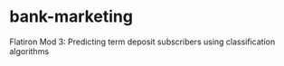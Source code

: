 # bank-marketing
Flatiron Mod 3: Predicting term deposit subscribers using classification algorithms

